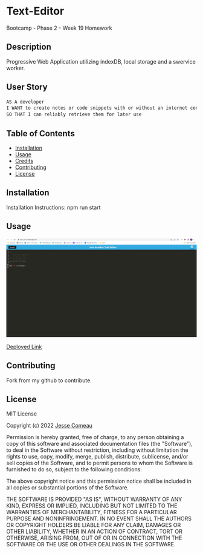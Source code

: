 # Text-Editor
Bootcamp - Phase 2 - Week 19 Homework


## Description

Progressive Web Application utilizing indexDB, local storage and a swervice worker.


## User Story

```md
AS A developer
I WANT to create notes or code snippets with or without an internet connection
SO THAT I can reliably retrieve them for later use
```

## Table of Contents

- [Installation](#installation)
- [Usage](#usage)
- [Credits](#credits)
- [Contributing](#contributing)
- [License](#license)

## Installation

Installation Instructions: npm run start

## Usage

![App Screenshot](./readme_assets/App.jpg)

[Deployed Link](https://pwa-j-a-t-e.herokuapp.com/)

## Contributing

Fork from my github to contribute.

## License

MIT License

Copyright (c) 2022 [Jesse Comeau](https://github.com/JesseComeau)

Permission is hereby granted, free of charge, to any person obtaining a copy
of this software and associated documentation files (the "Software"), to deal
in the Software without restriction, including without limitation the rights
to use, copy, modify, merge, publish, distribute, sublicense, and/or sell
copies of the Software, and to permit persons to whom the Software is
furnished to do so, subject to the following conditions:

The above copyright notice and this permission notice shall be included in all
copies or substantial portions of the Software.

THE SOFTWARE IS PROVIDED "AS IS", WITHOUT WARRANTY OF ANY KIND, EXPRESS OR
IMPLIED, INCLUDING BUT NOT LIMITED TO THE WARRANTIES OF MERCHANTABILITY,
FITNESS FOR A PARTICULAR PURPOSE AND NONINFRINGEMENT. IN NO EVENT SHALL THE
AUTHORS OR COPYRIGHT HOLDERS BE LIABLE FOR ANY CLAIM, DAMAGES OR OTHER
LIABILITY, WHETHER IN AN ACTION OF CONTRACT, TORT OR OTHERWISE, ARISING FROM,
OUT OF OR IN CONNECTION WITH THE SOFTWARE OR THE USE OR OTHER DEALINGS IN THE
SOFTWARE.